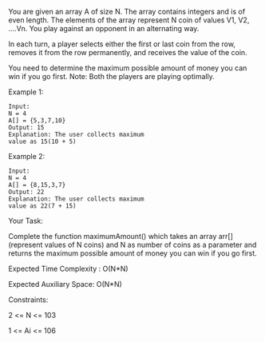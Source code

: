 You are given an array A of size N. The array contains integers and is of even length. The elements of the array represent N coin of values V1, V2, ....Vn. You play against an opponent in an alternating way.

In each turn, a player selects either the first or last coin from the row, removes it from the row permanently, and receives the value of the coin.

You need to determine the maximum possible amount of money you can win if you go first.
Note: Both the players are playing optimally.

Example 1:
```
Input:
N = 4
A[] = {5,3,7,10}
Output: 15
Explanation: The user collects maximum
value as 15(10 + 5)
```
Example 2:
```
Input:
N = 4
A[] = {8,15,3,7}
Output: 22
Explanation: The user collects maximum
value as 22(7 + 15)
```
Your Task:

Complete the function maximumAmount() which takes an array arr[] (represent values of N coins) and N as number of coins as a parameter and returns the maximum possible amount of money you can win if you go first.

Expected Time Complexity : O(N*N)

Expected Auxiliary Space: O(N*N)


Constraints:

2 <= N <= 103

1 <= Ai <= 106
